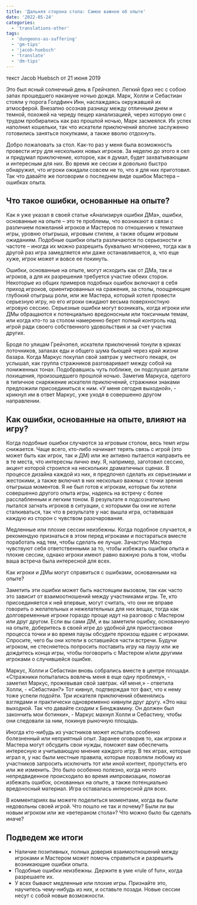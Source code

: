 ```yaml
---
title: 'Дальняя сторона стола: Самое важное об опыте'
date: '2022-05-24'
categories:
  - 'translations-other'
tags:
  - 'dungeons-as-suffering'
  - 'gm-tips'
  - 'jacob-huebsch'
  - 'translate'
  - 'dm-tips'
---
```


текст Jacob Huebsch от 21 июня 2019

Это был ясный солнечный день в Грейчэпел. Легкий бриз нес с собою запах прошедшего накануне ночью дождя. Марк, Холли и Себастиан стояли у порога Голдфинч Инн, наслаждаясь окружавшей их атмосферой. Внезапно осознав разницу между отличным днем и темной, похожей на череду пещер канализацией, через которую они с трудом пробирались как раз прошлой ночью, Марк засмеялся. Их успех наполнил кошельки, так что искатели приключений вполне заслуженно готовились заняться покупками, а также вволю отдохнуть.

Добро пожаловать за стол. Как-то раз у меня была возможность провести игру для нескольких новых игроков. За неделю до этого я сел и придумал приключение, которое, как я думал, будет захватывающим и интересным для них. Во время же сессии я довольно быстро обнаружил, что игроки ожидали совсем не то, что я для них приготовил. Так что давайте же поговорим о последнем виде ошибок Мастера – ошибках опыта.

## Что такое ошибки, основанные на опыте?

Как я уже указал в своей статье «Анализируя ошибки ДМа», ошибки, основанные на опыте – это те проблемы, что возникают в связи с различием пожеланий игроков и Мастеров по отношению к тематике игры, уровню отыгрыша, игровым стилем, а также общим игровым ожиданиям. Подобные ошибки опыта различаются по серьезности и частоте – иногда их можно разрешить буквально мгновенно, тогда как в другой раз игра замедляется или даже останавливается, а, что еще хуже, игрок может и вовсе ее покинуть.

Ошибки, основанные на опыте, могут исходить как от ДМа, так и игроков, а для их разрешения требуется участие обеих сторон. Некоторые из общих примеров подобных ошибок включают в себя приход игроков, ориентированных на сражения, за столы, поощряющие глубокий отыгрыш роли, или же Мастера, который хотел провести серьезную игру, но его игроки ожидают весьма поверхностную игровую сессию. Серьезные ошибки могут возникать, когда игроки или ДМы обращаются к потенциально вредоносным или токсичным темам, или когда кто-то за столом намеренно берет полный контроль над игрой ради своего собственного удовольствия и за счет участия других.

Бродя по улицам Грейчэпел, искатели приключений тонули в криках лоточников, запахах еды и общего шума бьющей через край жизни базара. Когда Маркус покупал свой завтрак у местного пекаря, он услышал, как группа стражников разговаривает между собой на пониженных тонах. Подобравшись чуть поближе, он подслушал детали похищения, произошедшего прошлой ночью. Заметив Маркуса, одетого в типичное снаряжение искателя приключений, стражники знаками предложили присоединиться к ним. «У меня сегодня выходной», - крикнул им в ответ Маркус, уже уходя в совершенно другом направлении.

## Как ошибки, основанные на опыте, влияют на игру?

Когда подобные ошибки случаются за игровым столом, весь темп игры снижается. Чаще всего, кто-либо начинает терять связь с игрой (это может быть как игрок, так и ДМ) или же активно пытается направить ее в те места, что интересны лично ему. Я, например, заготовил сессию, акцент которой строился на нескольких драматичных сценах. В процессе дизайна каждой из них, я предпочел сделать их серьезными и жестокими, а также включил в них несколько важных с точки зрения отыгрыша моментов. Я не был готов к игрокам, которые бы хотели совершенно другого опыта игры, надеясь на встречу с более расслабленным и легким тоном. В результате я подсознательно пытался загнать игроков в ситуации, с которыми бы они не хотели сталкиваться, так что в результате у нас вышла игра, оставившая каждую из сторон с чувством разочарования.

Медленные или плохие сессии неизбежны. Когда подобное случается, я рекомендую признаться в этом перед игроками и постараться вместе поработать над тем, чтобы сделать ее лучше. Зачастую Мастера чувствуют себя ответственными за то, чтобы избежать ошибки опыта и плохие сессии, однако игроки имеют равно важную роль в том, чтобы ваша встреча была интересной для всех.

Как игроки и ДМы могут справиться с ошибками, основанными на опыте?

Заметить эти ошибки может быть настоящим вызовом, так как часто это зависит от взаимоотношений между участниками игры. Те, кто присоединяется к ней впервые, могут считать, что они не вправе говорить о желательных и нежелательных для них вещах, тогда как долговременные игроки гораздо проще идут на разговор с Мастером или друг другом. Если вы сами ДМ, и вы заметили ошибку, основанную на опыте, доберитесь в своей игре до удобной для приостановки процесса точки и во время паузы обсудите произош едшее с игроками. Спросите, чего бы они хотели в оставшейся части встречи. Будучи игроком, не стесняетесь попросить поставить игру на паузу или же дождитесь конца игры, чтобы поговорить с Мастером и/или другими игроками о случившейся ошибке.

Маркус, Холли и Себастиан вновь собрались вместе в центре площади. «Стражники попытались вовлечь меня в еще одну проблему», - заметил Маркус, прожевывая свой завтрак. «И меня,» - ответила Холли, - «Себастиан?» Тот кивнул, подтверждая тот факт, что к нему тоже успели подойти. Три искателя приключений обменялись взглядами и практически одновременно кивнули друг другу. «Это наш выходной. Так что давайте сходим к Бенджамину. Он должен был закончить мои ботинки», - Маркус махнул Холли и Себастину, чтобы они следовали за ним, покинув рыночную площадь.

Иногда кто-нибудь из участников может испытать особенно болезненный или неприятный опыт. Заранее оговорив то, как игроки и Мастера могут обсудить свои нужды, поможет вам обеспечить интересную и учитывающую мнение каждого игру. В тех играх, которые играл я, у нас были местные правила, которые позволяли любому из участников запросить исключить тот или иной контент, пропустить его или же изменить. Это было особенно полезно, когда нечто непредвиденное происходило во время импровизации, помогая избежать ошибок, основанных на опыте, а также потенциально вредоносный материал. Игра оставалась интересной для всех.

В комментариях вы можете поделиться моментами, когда вы были недовольны своей игрой. Что пошло не так и почему? Были ли вы новым игроком или же «ветераном стола»? Что можно было бы сделать иначе?

## Подведем же итоги

- Наличие позитивных, полных доверия взаимоотношений между игроками и Мастером может помочь справиться и разрешить возникающие ошибки опыта.
- Подобные ошибки неизбежны. Держите в уме «rule of fun», когда разрешаете их.
- У всех бывают медленные или плохие игры. Признайте это, научитесь чему-нибудь из них, и оставьте позади. Новые сессии несут с собой новые возможности.
